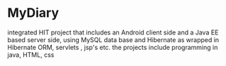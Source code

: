 # MyDiary
integrated HIT project that includes an Android client side and a Java EE based server side, using MySQL data base and Hibernate as wrapped in Hibernate ORM, servlets , jsp's etc. the projects include programming in java, HTML, css
